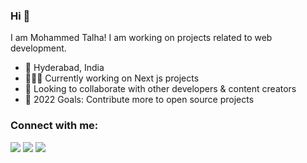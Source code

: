 ### Hi 👋
I am Mohammed Talha! I am working on projects related to web development.
- 🚀 Hyderabad, India
- 👨🏽‍💻 Currently working on Next js projects
- 🤝 Looking to collaborate with other developers & content creators
- 🥅 2022 Goals: Contribute more to open source projects

<h3>Connect with me:</h3>

[<img src="https://img.shields.io/badge/twitter-%231DA1F2.svg?&style=for-the-badge&logo=twitter&logoColor=white" />](https://twiter.com/@talha77777777)  [<img src="https://img.shields.io/badge/linkedin-%230077B5.svg?&style=for-the-badge&logo=linkedin&logoColor=white" />](https://www.linkedin.com/in/muhammed-talha/) [<img src = "https://img.shields.io/badge/Instagram-%23E4405F.svg?&style=for-the-badge&logo=Instagram&logoColor=white">](https://www.instagram.com/mohdtalha1432)
